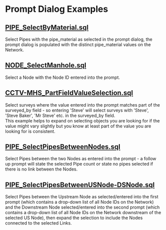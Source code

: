 # Prompt Dialog Examples
## [PIPE_SelectByMaterial.sql](./PIPE_SelectByMaterial.sql)
Select Pipes with the pipe_material as selected in the prompt dialog, the prompt dialog is populated with the distinct pipe_material values on the Network.  

## [NODE_SelectManhole.sql](./NODE_SelectManhole.sql)
Select a Node with the Node ID entered into the prompt.  

## [CCTV-MHS_PartFieldValueSelection.sql](./CCTV-MHS_PartFieldValueSelection.sql)
Select surveys where the value entered into the prompt matches part of the surveyed_by field - so entering 'Steve' will select surveys with 'Steve', 'Steve Baker', 'Mr Steve' etc. in the surveyed_by field.  
This example helps to expand on selecting objects you are looking for if the value might vary slightly but you know at least part of the value you are looking for is consistent.  

## [PIPE_SelectPipesBetweenNodes.sql](./PIPE_SelectPipesBetweenNodes.sql)
Select Pipes between the two Nodes as entered into the prompt - a follow up prompt will state the selected Pipe count or state no pipes selected if there is no link between the Nodes.  

## [PIPE_SelectPipesBetweenUSNode-DSNode.sql](./PIPE_SelectPipesBetweenUSNode-DSNode.sql)
Select Pipes between the Upstream Node as selected/entered into the first prompt (which contains a drop-down list of all Node IDs on the Network) and the Downstream Node selected/entered into the second prompt (which contains a drop-down list of all Node IDs on the Network downstream of the selected US Node), then expand the selection to include the Nodes connected to the selected Links.  

